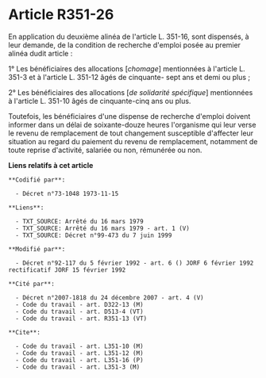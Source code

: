 # Article R351-26

En application du deuxième alinéa de l'article L. 351-16, sont dispensés, à leur demande, de la condition de recherche
d'emploi posée au premier alinéa dudit article :

1° Les bénéficiaires des allocations [*chomage*] mentionnées à l'article L. 351-3 et à l'article L. 351-12 âgés de cinquante-
sept ans et demi ou plus ;

2° Les bénéficiaires des allocations [*de solidarité spécifique*] mentionnées à l'article L. 351-10 âgés de cinquante-cinq
ans ou plus.

Toutefois, les bénéficiaires d'une dispense de recherche d'emploi doivent informer dans un délai de soixante-douze heures
l'organisme qui leur verse le revenu de remplacement de tout changement susceptible d'affecter leur situation au regard du
paiement du revenu de remplacement, notamment de toute reprise d'activité, salariée ou non, rémunérée ou non.

**Liens relatifs à cet article**

	**Codifié par**:

	  - Décret n°73-1048 1973-11-15

	**Liens**:

	  - TXT_SOURCE: Arrêté du 16 mars 1979
	  - TXT_SOURCE: Arrêté du 16 mars 1979 - art. 1 (V)
	  - TXT_SOURCE: Décret n°99-473 du 7 juin 1999

	**Modifié par**:

	  - Décret n°92-117 du 5 février 1992 - art. 6 () JORF 6 février 1992 rectificatif JORF 15 février 1992

	**Cité par**:

	  - Décret n°2007-1818 du 24 décembre 2007 - art. 4 (V)
	  - Code du travail - art. D322-13 (M)
	  - Code du travail - art. D513-4 (VT)
	  - Code du travail - art. R351-13 (VT)

	**Cite**:

	  - Code du travail - art. L351-10 (M)
	  - Code du travail - art. L351-12 (M)
	  - Code du travail - art. L351-16 (P)
	  - Code du travail - art. L351-3 (M)
